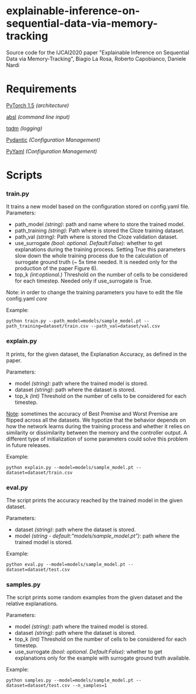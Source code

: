 # explainable-inference-on-sequential-data-via-memory-tracking
Source code for the IJCAI2020 paper "Explainable Inference on Sequential Data via Memory-Tracking", Biagio La Rosa, Roberto Capobianco, Daniele Nardi

# Requirements

<a href="https://pytorch.org/">PyTorch 1.5</a> <em>(architecture)</em>


<a href="https://pypi.org/project/absl-py/"> absl</a> <em>(command line input)</em>


<a href="https://pypi.org/project/tqdm/">tqdm</a> <em>(logging)</em>

<a href="https://pydantic-docs.helpmanual.io/">Pydantic</a> <em>(Configuration Management) </em>

<a href="https://pyyaml.org/wiki/PyYAMLDocumentation">PyYaml</a>  <em>(Configuration Management)</em>
# Scripts

### train.py
It trains a new model based on the configuration stored on config.yaml file.
Parameters:
   - path_model <em>(string)</em>: path and name where to store the trained model.
   - path_training <em>(string)</em>: Path where is stored the Cloze training dataset. 
   - path_val <em>(string)</em>: Path where is stored the Cloze validation dataset. 
   - use_surrogate <em>(bool: optional. Default:False)</em>: whether to get explanations during the training process. Setting True this parameters slow down the whole training process due to the calculation of surrogate ground truth (~ 5x time needed. It is needed only for the production of the paper Figure 6).
   - top_k <em>(int:optional.)</em> Threshold on the number of cells to be considered for each timestep. Needed only if use_surrogate is True.

Note: in order to change the training parameters you have to edit the file config.yaml <em>core</em>

Example:
```
python train.py --path_model=models/sample_model.pt --path_training=dataset/train.csv --path_val=dataset/val.csv
```
### explain.py
It prints, for the given dataset, the Explanation Accuracy, as defined in the paper.

Parameters:
   - model <em>(string)</em>: path where the trained model is stored.
   - dataset <em>(string)</em>: path where the dataset is stored.
   - top_k <em>(int)</em> Threshold on the number of cells to be considered for each timestep. 

<ins>Note</ins>: sometimes the accuracy of Best Premise and Worst Premise are flipped across all the datasets. We hypotize that the behavior depends on how the network learns during the training process and whether it relies on similarity or dissimilarity between the memory and the controller output. A different type of initialization of some parameters could solve this problem in future releases.

Example:
```
python explain.py --model=models/sample_model.pt --dataset=dataset/train.csv
```
### eval.py
The script prints the accuracy reached by the trained model in the given dataset.

Parameters:
   - dataset <em>(string)</em>: path where the dataset is stored.
   - model <em>(string - default:"models/sample_model.pt")</em>: path where the trained model is stored.

Example:
```
python eval.py --model=models/sample_model.pt --dataset=dataset/test.csv
```
### samples.py
The script prints some random examples from the given dataset and the relative explanations.

Parameters:
   - model <em>(string)</em>: path where the trained model is stored.
   - dataset <em>(string)</em>: path where the dataset is stored.
   - top_k <em>(int)</em> Threshold on the number of cells to be considered for each timestep. 
  - use_surrogate <em>(bool: optional. Default:False)</em>: whether to get explanations only for the example with surrogate ground truth available.

Example:
```
python samples.py --model=models/sample_model.pt --dataset=dataset/test.csv --n_samples=1
```